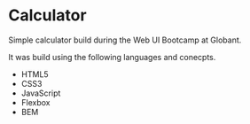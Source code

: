 # Calculator

Simple calculator build during the Web UI Bootcamp at Globant.

It was build using the following languages and conecpts.

-   HTML5
-   CSS3
-   JavaScript
-   Flexbox
-   BEM
